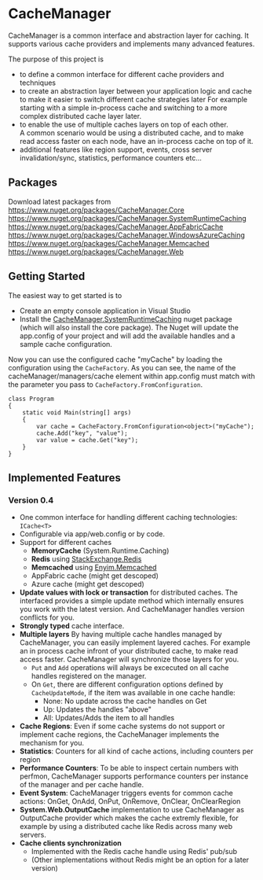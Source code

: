 # CacheManager
CacheManager is a common interface and abstraction layer for caching. It supports various cache providers and implements many advanced features.

The purpose of this project is 

* to define a common interface for different cache providers and techniques
* to create an abstraction layer between your application logic and cache to make it easier to switch different cache strategies later 
For example starting with a simple in-process cache and switching to a more complex distributed cache layer later.
* to enable the use of multiple caches layers on top of each other.   
A common scenario would be using a distributed cache, and to make read access faster on each node, have an in-process cache on top of it.  
* additional features like region support, events, cross server invalidation/sync, statistics, performance counters etc...

## Packages
Download latest packages from
https://www.nuget.org/packages/CacheManager.Core 
https://www.nuget.org/packages/CacheManager.SystemRuntimeCaching 
https://www.nuget.org/packages/CacheManager.AppFabricCache 
https://www.nuget.org/packages/CacheManager.WindowsAzureCaching 
https://www.nuget.org/packages/CacheManager.Memcached 
https://www.nuget.org/packages/CacheManager.Web 

## Getting Started
The easiest way to get started is to

* Create an empty console application in Visual Studio
* Install the [CacheManager.SystemRuntimeCaching](https://www.nuget.org/packages/CacheManager.SystemRuntimeCaching ) nuget package (which will also install the core package).
The Nuget will update the app.config of your project and will add the available handles and a sample cache configuration.

Now you can use the configured cache "myCache" by loading the configuration using the `CacheFactory`.
As you can see, the name of the cacheManager/managers/cache element within app.config must match with the parameter you pass to `CacheFactory.FromConfiguration`.

    class Program
    {
        static void Main(string[] args)
        {
            var cache = CacheFactory.FromConfiguration<object>("myCache");
            cache.Add("key", "value");
            var value = cache.Get("key");
        }
    }

## Implemented Features

### Version 0.4

* One common interface for handling different caching technologies: `ICache<T>`
* Configurable via app/web.config or by code.
* Support for different caches
	* **MemoryCache** (System.Runtime.Caching)
	* **Redis** using [StackExchange.Redis](https://github.com/StackExchange/StackExchange.Redis)
	* **Memcached** using [Enyim.Memcached](https://github.com/enyim/EnyimMemcached)
	* AppFabric cache (might get descoped)
	* Azure cache (might get descoped)
* **Update values with lock or transaction** for distributed caches. 
The interfaced provides a simple update method which internally ensures you work with the latest version.
And CacheManager handles version conflicts for you.
* **Strongly typed** cache interface.
* **Multiple layers**
By having multiple cache handles managed by CacheManager, you can easily implement layered caches. For example an in process cache infront of your distributed cache, to make read access faster.
CacheManager will synchronize those layers for you. 
	* `Put` and `Add` operations will always be excecuted on all cache handles registered on the manager.
	* On `Get`, there are different configuration options defined by `CacheUpdateMode`, if the item was available in one cache handle:
		* None: No update across the cache handles on Get
		* Up: Updates the handles "above"
		* All: Updates/Adds the item to all handles
* **Cache Regions**: Even if some cache systems do not support or implement cache regions, the CacheManager implements the mechanism for you.
* **Statistics**: Counters for all kind of cache actions, including counters per region
* **Performance Counters**: To be able to inspect certain numbers with perfmon, CacheManager supports performance counters per instance of the manager and per cache handle.
* **Event System**: CacheManager triggers events for common cache actions:
OnGet, OnAdd, OnPut, OnRemove, OnClear, OnClearRegion
* **System.Web.OutputCache** implementation to use CacheManager as OutputCache provider which makes the cache extremly flexible, for example by using a distributed cache like Redis across many web servers.
* **Cache clients synchronization** 
	* Implemented with the Redis cache handle using Redis' pub/sub
	* (Other implementations without Redis might be an option for a later version)


